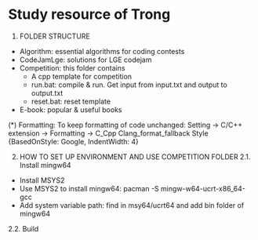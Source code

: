 # Study resource of Trong

1. FOLDER STRUCTURE
- Algorithm: essential algorithms for coding contests
- CodeJamLge: solutions for LGE codejam
- Competition: this folder contains 
    + A cpp template for competition
    + run.bat: compile & run. Get input from input.txt and output to output.txt
    + reset.bat: reset template
- E-book: popular & useful books

(*) Formatting: To keep formatting of code unchanged:
Setting -> C/C++ extension -> Formatting -> C_Cpp Clang_format_fallback Style
{BasedOnStyle: Google, IndentWidth: 4}

2. HOW TO SET UP ENVIRONMENT AND USE COMPETITION FOLDER
2.1. Install mingw64
- Install MSYS2
- Use MSYS2 to install mingw64:
pacman -S mingw-w64-ucrt-x86_64-gcc
- Add system variable path: find in msy64/ucrt64 and add bin folder of mingw64

2.2. Build
